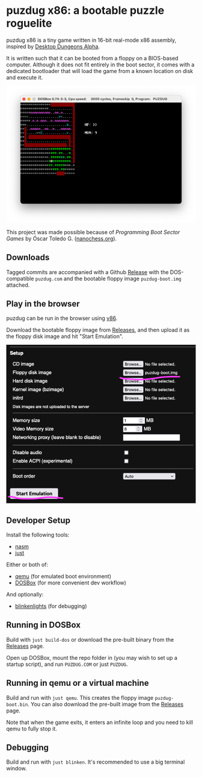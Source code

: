 # puzdug x86: a bootable puzzle roguelite

puzdug x86 is a tiny game written in 16-bit real-mode x86 assembly, inspired by [Desktop Dungeons Alpha](http://www.desktopdungeons.net/HTML5/).

It is written such that it can be booted from a floppy on a BIOS-based computer.
Although it does not fit entirely in the boot sector, it comes with a dedicated bootloader that will load the game from a known location on disk and execute it.

![game screenshot](game-screenshot.png)

This project was made possible because of *Programming Boot Sector Games* by Óscar Toledo G. ([nanochess.org](https://nanochess.org)).

## Downloads

Tagged commits are accompanied with a Github [Release](https://github.com/metavee/boot-puzzle-dungeon/releases) with the DOS-compatible `puzdug.com` and the bootable floppy image `puzdug-boot.img` attached.

## Play in the browser

puzdug can be run in the browser using [v86](https://copy.sh/v86/).

Download the bootable floppy image from [Releases](https://github.com/metavee/boot-puzzle-dungeon/releases), and then upload it as the floppy disk image and hit "Start Emulation".

![screenshot of v86 settings](v86-setup.png)

## Developer Setup

Install the following tools:

- [nasm](https://www.nasm.us/)
- [just](https://just.systems/)

Either or both of:

- [qemu](https://www.qemu.org/) (for emulated boot environment)
- [DOSBox](https://www.dosbox.com/) (for more convenient dev workflow)

And optionally:

- [blinkenlights](https://justine.lol/blinkenlights/) (for debugging)

## Running in DOSBox

Build with `just build-dos` or download the pre-built binary from the [Releases](https://github.com/metavee/boot-puzzle-dungeon/releases) page.

Open up DOSBox, mount the repo folder in (you may wish to set up a startup script), and run `PUZDUG.COM` or just `PUZDUG`.

## Running in qemu or a virtual machine

Build and run with `just qemu`. This creates the floppy image `puzdug-boot.bin`. You can also download the pre-built image from the [Releases](https://github.com/metavee/boot-puzzle-dungeon/releases) page.

Note that when the game exits, it enters an infinite loop and you need to kill qemu to fully stop it.

## Debugging

Build and run with `just blinken`. It's recommended to use a big terminal window.
